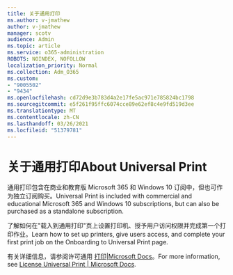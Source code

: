 ```yaml
---
title: 关于通用打印
ms.author: v-jmathew
author: v-jmathew
manager: scotv
audience: Admin
ms.topic: article
ms.service: o365-administration
ROBOTS: NOINDEX, NOFOLLOW
localization_priority: Normal
ms.collection: Adm_O365
ms.custom:
- "9005502"
- "9434"
ms.openlocfilehash: cd72d9e3b783d4a2e17fe5ac971e785824bc1798
ms.sourcegitcommit: e5f261f95ffc6074cce89e62ef8c4e9fd519d3ee
ms.translationtype: MT
ms.contentlocale: zh-CN
ms.lasthandoff: 03/26/2021
ms.locfileid: "51379781"
---
```

# <a name="about-universal-print"></a><span data-ttu-id="e147d-102">关于通用打印</span><span class="sxs-lookup"><span data-stu-id="e147d-102">About Universal Print</span></span>

<span data-ttu-id="e147d-103">通用打印包含在商业和教育版 Microsoft 365 和 Windows 10 订阅中，但也可作为独立订阅购买。</span><span class="sxs-lookup"><span data-stu-id="e147d-103">Universal Print is included with commercial and educational Microsoft 365 and Windows 10 subscriptions, but can also be purchased as a standalone subscription.</span></span>

<span data-ttu-id="e147d-104">了解如何在"载入到通用打印"页上设置打印机、授予用户访问权限并完成第一个打印作业。</span><span class="sxs-lookup"><span data-stu-id="e147d-104">Learn how to set up printers, give users access, and complete your first print job on the Onboarding to Universal Print page.</span></span>

<span data-ttu-id="e147d-105">有关详细信息，请参阅许可通用 [打印|Microsoft Docs](https://docs.microsoft.com/universal-print/fundamentals/universal-print-license)。</span><span class="sxs-lookup"><span data-stu-id="e147d-105">For more information, see [License Universal Print | Microsoft Docs](https://docs.microsoft.com/universal-print/fundamentals/universal-print-license).</span></span>
